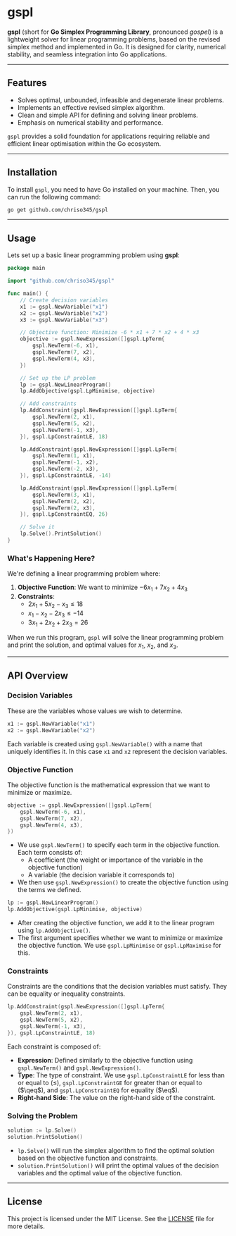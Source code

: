 # gspl

**gspl** (short for **Go Simplex Programming Library**, pronounced *gospel*) is a lightweight solver for linear programming problems, based on the revised simplex method and implemented in Go. It is designed for clarity, numerical stability, and seamless integration into Go applications.
___

## Features

- Solves optimal, unbounded, infeasible and degenerate linear problems.
- Implements an effective revised simplex algorithm.
- Clean and simple API for defining and solving linear problems.
- Emphasis on numerical stability and performance.

`gspl` provides a solid foundation for applications requiring reliable and efficient linear optimisation within the Go ecosystem.
___

## Installation

To install `gspl`, you need to have Go installed on your machine. Then, you can run the following command:

```bash
go get github.com/chriso345/gspl
```

___

## Usage

Lets set up a basic linear programming problem using **gspl**:

```go
package main

import "github.com/chriso345/gspl"

func main() {
    // Create decision variables
    x1 := gspl.NewVariable("x1")
    x2 := gspl.NewVariable("x2")
    x3 := gspl.NewVariable("x3")

    // Objective function: Minimize -6 * x1 + 7 * x2 + 4 * x3
    objective := gspl.NewExpression([]gspl.LpTerm{
        gspl.NewTerm(-6, x1),
        gspl.NewTerm(7, x2),
        gspl.NewTerm(4, x3),
    })

    // Set up the LP problem
    lp := gspl.NewLinearProgram()
    lp.AddObjective(gspl.LpMinimise, objective)

    // Add constraints
    lp.AddConstraint(gspl.NewExpression([]gspl.LpTerm{
        gspl.NewTerm(2, x1),
        gspl.NewTerm(5, x2),
        gspl.NewTerm(-1, x3),
    }), gspl.LpConstraintLE, 18)

    lp.AddConstraint(gspl.NewExpression([]gspl.LpTerm{
        gspl.NewTerm(1, x1),
        gspl.NewTerm(-1, x2),
        gspl.NewTerm(-2, x3),
    }), gspl.LpConstraintLE, -14)

    lp.AddConstraint(gspl.NewExpression([]gspl.LpTerm{
        gspl.NewTerm(3, x1),
        gspl.NewTerm(2, x2),
        gspl.NewTerm(2, x3),
    }), gspl.LpConstraintEQ, 26)

    // Solve it
    lp.Solve().PrintSolution()
}
```

### What's Happening Here?

We're defining a linear programming problem where:

1. **Objective Function**: We want to minimize $-6x_1 + 7x_2 + 4x_3$
2. **Constraints**:
    - $2x_1 + 5x_2 - x_3 \leq 18$
    - $x_1 - x_2 - 2x_3 \leq -14$
    - $3x_1 + 2x_2 + 2x_3 = 26$

When we run this program, `gspl` will solve the linear programming problem and print the solution, and optimal values for $x_1$, $x_2$, and $x_3$.

___

## API Overview

### Decision Variables

These are the variables whose values we wish to determine.

```go
x1 := gspl.NewVariable("x1")
x2 := gspl.NewVariable("x2")    
```

Each variable is created using `gspl.NewVariable()` with a name that uniquely identifies it. In this case `x1` and `x2` represent the decision variables.

### Objective Function

The objective function is the mathematical expression that we want to minimize or maximize.

```go
objective := gspl.NewExpression([]gspl.LpTerm{
    gspl.NewTerm(-6, x1),
    gspl.NewTerm(7, x2),
    gspl.NewTerm(4, x3),
})
```

- We use `gspl.NewTerm()` to specify each term in the objective function. Each term consists of:
  - A coefficient (the weight or importance of the variable in the objective function)
  - A variable (the decision variable it corresponds to)
- We then use `gspl.NewExpression()` to create the objective function using the terms we defined.

```go
lp := gspl.NewLinearProgram()
lp.AddObjective(gspl.LpMinimise, objective)
```

- After creating the objective function, we add it to the linear program using `lp.AddObjective()`.
- The first argument specifies whether we want to minimize or maximize the objective function. We use `gspl.LpMinimise` or `gspl.LpMaximise` for this.

### Constraints

Constraints are the conditions that the decision variables must satisfy. They can be equality or inequality constraints.

```go
lp.AddConstraint(gspl.NewExpression([]gspl.LpTerm{
    gspl.NewTerm(2, x1),
    gspl.NewTerm(5, x2),
    gspl.NewTerm(-1, x3),
}), gspl.LpConstraintLE, 18)
```

Each constraint is composed of:
- **Expression**: Defined similarly to the objective function using `gspl.NewTerm()` and `gspl.NewExpression()`.
- **Type**: The type of constraint. We use `gspl.LpConstraintLE` for less than or equal to ($\leq$), `gspl.LpConstraintGE` for greater than or equal to ($\qeq$), and `gspl.LpConstraintEQ` for equality ($\eq$).
- **Right-hand Side**: The value on the right-hand side of the constraint.

### Solving the Problem

```go
solution := lp.Solve()
solution.PrintSolution()
```

- `lp.Solve()` will run the simplex algorithm to find the optimal solution based on the objective function and constraints.
- `solution.PrintSolution()` will print the optimal values of the decision variables and the optimal value of the objective function.

___ 

## License

This project is licensed under the MIT License. See the [LICENSE](LICENSE) file for more details.
